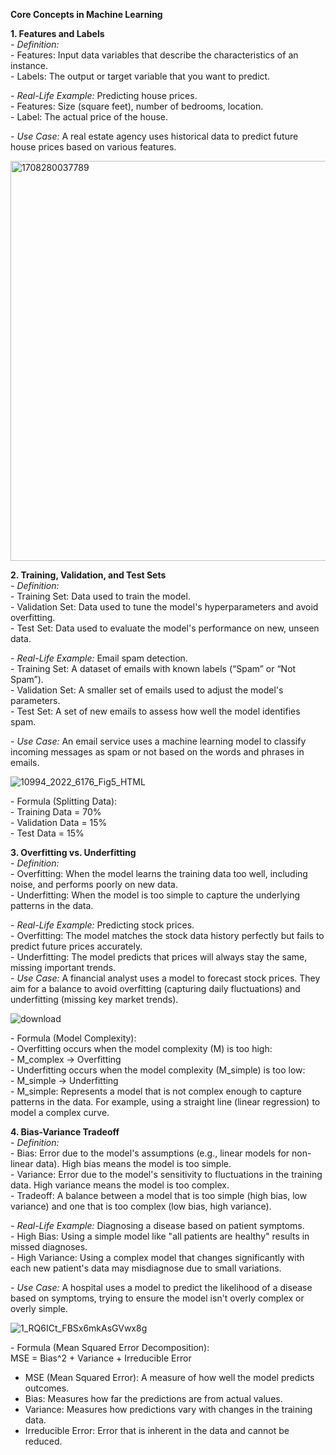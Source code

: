  **Core Concepts in Machine Learning**

 **1\. Features and Labels**  
   *\- Definition:*  
     \- Features: Input data variables that describe the characteristics of an instance.  
     \- Labels: The output or target variable that you want to predict.

   *\- Real-Life Example:* Predicting house prices.  
     \- Features: Size (square feet), number of bedrooms, location.  
     \- Label: The actual price of the house.

   *\- Use Case:* A real estate agency uses historical data to predict future house prices based on various features.

<img width="640" alt="1708280037789" src="https://github.com/user-attachments/assets/b1e20e97-c926-4f5f-8298-dacfe7c0e032">

 **2\. Training, Validation, and Test Sets**  
   *\- Definition:*  
     \- Training Set: Data used to train the model.  
     \- Validation Set: Data used to tune the model's hyperparameters and avoid overfitting.  
     \- Test Set: Data used to evaluate the model's performance on new, unseen data.

   *\- Real-Life Example:* Email spam detection.  
     \- Training Set: A dataset of emails with known labels (“Spam” or “Not Spam”).  
     \- Validation Set: A smaller set of emails used to adjust the model's parameters.  
     \- Test Set: A set of new emails to assess how well the model identifies spam.

   *\- Use Case:* An email service uses a machine learning model to classify incoming messages as spam or not based on the words and phrases in emails.  

   ![10994_2022_6176_Fig5_HTML](https://github.com/user-attachments/assets/46ece7f0-6b61-4386-9047-7c8596decfa3)
   
   \- Formula (Splitting Data):  
     \- Training Data \= 70%  
     \- Validation Data \= 15%  
     \- Test Data \= 15%

 **3\. Overfitting vs. Underfitting**  
   *\- Definition:*  
     \- Overfitting: When the model learns the training data too well, including noise, and performs poorly on new data.  
     \- Underfitting: When the model is too simple to capture the underlying patterns in the data.

   *\- Real-Life Example:* Predicting stock prices.  
     \- Overfitting: The model matches the stock data history perfectly but fails to predict future prices accurately.  
     \- Underfitting: The model predicts that prices will always stay the same, missing important trends.  
   *\- Use Case:* A financial analyst uses a model to forecast stock prices. They aim for a balance to avoid overfitting (capturing daily fluctuations) and underfitting (missing key market trends).  

   ![download](https://github.com/user-attachments/assets/01cb790e-41a7-41d5-b979-57ecd2bedddf)
   
   \- Formula (Model Complexity):  
     \- Overfitting occurs when the model complexity (M) is too high:  
       \- M\_complex → Overfitting  
     \- Underfitting occurs when the model complexity (M\_simple) is too low:  
       \- M\_simple → Underfitting  
     \- M\_simple: Represents a model that is not complex enough to capture patterns in the data. For example, using a straight line (linear regression) to model a complex curve.

 **4\. Bias-Variance Tradeoff**  
   *\- Definition:*  
     \- Bias: Error due to the model's assumptions (e.g., linear models for non-linear data). High bias means the model is too simple.  
     \- Variance: Error due to the model's sensitivity to fluctuations in the training data. High variance means the model is too complex.  
     \- Tradeoff: A balance between a model that is too simple (high bias, low variance) and one that is too complex (low bias, high variance).

   *\- Real-Life Example:* Diagnosing a disease based on patient symptoms.  
     \- High Bias: Using a simple model like "all patients are healthy" results in missed diagnoses.  
     \- High Variance: Using a complex model that changes significantly with each new patient's data may misdiagnose due to small variations.

   *\- Use Case:* A hospital uses a model to predict the likelihood of a disease based on symptoms, trying to ensure the model isn't overly complex or overly simple.  
   
   ![1_RQ6ICt_FBSx6mkAsGVwx8g](https://github.com/user-attachments/assets/888fdc2c-b8bd-4788-be07-abec08145d2e)
   
   \- Formula (Mean Squared Error Decomposition):  
                                MSE \= Bias^2 \+ Variance \+ Irreducible Error

* MSE (Mean Squared Error): A measure of how well the model predicts outcomes.  
* Bias: Measures how far the predictions are from actual values.  
* Variance: Measures how predictions vary with changes in the training data.  
* Irreducible Error: Error that is inherent in the data and cannot be reduced.

